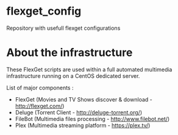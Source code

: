 # flexget_config
Repository with usefull flexget configurations

# About the infrastructure
These FlexGet scripts are used within a full automated multimedia infrastructure running on a CentOS dedicated server.

List of major components : 
  
  - FlexGet (Movies and TV Shows discover & download - http://flexget.com/)
  - Deluge (Torrent Client - http://deluge-torrent.org/)
  - FileBot (Multimedia files processing - http://www.filebot.net/)
  - Plex (Multimedia streaming platform - https://plex.tv/)

